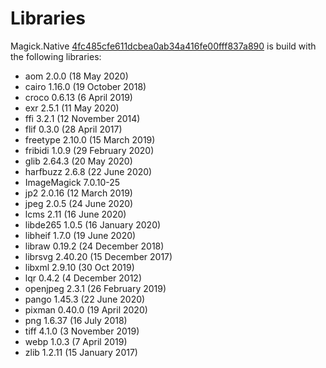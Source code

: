 # Libraries
Magick.Native [4fc485cfe611dcbea0ab34a416fe00fff837a890](https://github.com/dlemstra/Magick.Native/commit/4fc485cfe611dcbea0ab34a416fe00fff837a890) is build with the following libraries:

- aom 2.0.0 (18 May 2020)
- cairo 1.16.0 (19 October 2018)
- croco 0.6.13 (6 April 2019)
- exr 2.5.1 (11 May 2020)
- ffi 3.2.1 (12 November 2014)
- flif 0.3.0 (28 April 2017)
- freetype 2.10.0 (15 March 2019)
- fribidi 1.0.9 (29 February 2020)
- glib 2.64.3 (20 May 2020)
- harfbuzz 2.6.8 (22 June 2020)
- ImageMagick 7.0.10-25
- jp2 2.0.16 (12 March 2019)
- jpeg 2.0.5 (24 June 2020)
- lcms 2.11 (16 June 2020)
- libde265 1.0.5 (16 January 2020)
- libheif 1.7.0 (19 June 2020)
- libraw 0.19.2 (24 December 2018)
- librsvg 2.40.20 (15 December 2017)
- libxml 2.9.10 (30 Oct 2019)
- lqr 0.4.2 (4 December 2012)
- openjpeg 2.3.1 (26 February 2019)
- pango 1.45.3 (22 June 2020)
- pixman 0.40.0 (19 April 2020)
- png 1.6.37 (16 July 2018)
- tiff 4.1.0 (3 November 2019)
- webp 1.0.3 (7 April 2019)
- zlib 1.2.11 (15 January 2017)

